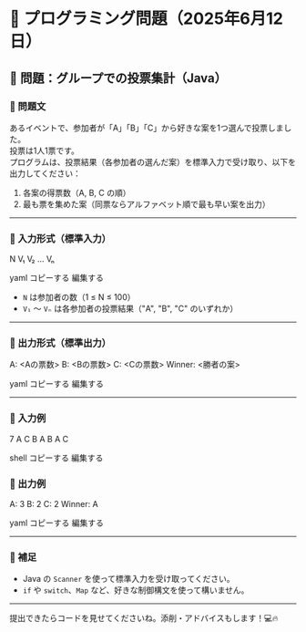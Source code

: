 # 🧠 プログラミング問題（2025年6月12日）

## 📌 問題：グループでの投票集計（Java）

### 🔹 問題文  
あるイベントで、参加者が「A」「B」「C」から好きな案を1つ選んで投票しました。  
投票は1人1票です。  
プログラムは、投票結果（各参加者の選んだ案）を標準入力で受け取り、以下を出力してください：

1. 各案の得票数（A, B, C の順）
2. 最も票を集めた案（同票ならアルファベット順で最も早い案を出力）

---

### 🔸 入力形式（標準入力）
N
V₁
V₂
...
Vₙ

yaml
コピーする
編集する

- `N` は参加者の数（1 ≤ N ≤ 100）  
- `V₁` 〜 `Vₙ` は各参加者の投票結果（"A", "B", "C" のいずれか）

---

### 🔸 出力形式（標準出力）
A: <Aの票数>
B: <Bの票数>
C: <Cの票数>
Winner: <勝者の案>

yaml
コピーする
編集する

---

### 🔸 入力例
7
A
C
B
A
B
A
C

shell
コピーする
編集する

### 🔸 出力例
A: 3
B: 2
C: 2
Winner: A

yaml
コピーする
編集する

---

### 🧪 補足
- Java の `Scanner` を使って標準入力を受け取ってください。
- `if` や `switch`、`Map` など、好きな制御構文を使って構いません。

---

提出できたらコードを見せてくださいね。添削・アドバイスもします！💻🔥